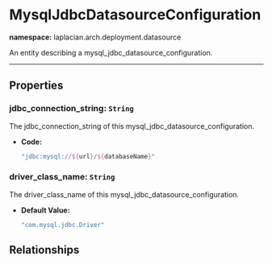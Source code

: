 

# **MysqlJdbcDatasourceConfiguration**
**namespace:** laplacian.arch.deployment.datasource

An entity describing a mysql_jdbc_datasource_configuration.



---

## Properties

### jdbc_connection_string: `String`
The jdbc_connection_string of this mysql_jdbc_datasource_configuration.
- **Code:**
  ```kotlin
  "jdbc:mysql://${url}/${databaseName}"
  ```

### driver_class_name: `String`
The driver_class_name of this mysql_jdbc_datasource_configuration.
- **Default Value:**
  ```kotlin
  "com.mysql.jdbc.Driver"
  ```

## Relationships
